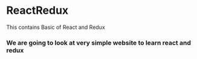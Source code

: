 # ReactRedux
This contains Basic of React and Redux

### We are going to look at very simple website to learn react and redux
